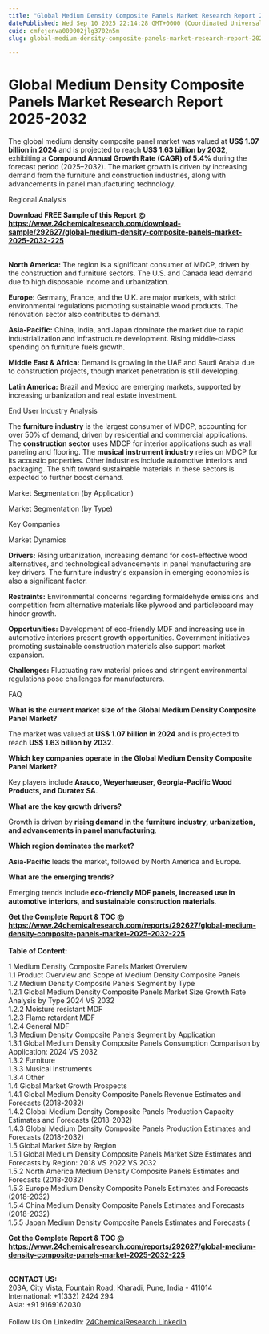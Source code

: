 ```yaml
---
title: "Global Medium Density Composite Panels Market Research Report 2025-2032"
datePublished: Wed Sep 10 2025 22:14:28 GMT+0000 (Coordinated Universal Time)
cuid: cmfejenva000002jlg3702n5m
slug: global-medium-density-composite-panels-market-research-report-2025-2032-1

---
```


# Global Medium Density Composite Panels Market Research Report 2025-2032

<p>The global medium density composite panel market was valued at <strong>US$ 1.07 billion in 2024</strong> and is projected to reach <strong>US$ 1.63 billion by 2032</strong>, exhibiting a <strong>Compound Annual Growth Rate (CAGR) of 5.4%</strong> during the forecast period (2025–2032). The market growth is driven by increasing demand from the furniture and construction industries, along with advancements in panel manufacturing technology.</p><p>
Regional Analysis</p><p>
</p><div><b>Download FREE Sample of this Report @ 
            <a href="https://www.24chemicalresearch.com/download-sample/292627/global-medium-density-composite-panels-market-2025-2032-225">
            https://www.24chemicalresearch.com/download-sample/292627/global-medium-density-composite-panels-market-2025-2032-225</a></b></div><br><p><strong>North America:</strong> The region is a significant consumer of MDCP, driven by the construction and furniture sectors. The U.S. and Canada lead demand due to high disposable income and urbanization.</p><p>
</p><p><strong>Europe:</strong> Germany, France, and the U.K. are major markets, with strict environmental regulations promoting sustainable wood products. The renovation sector also contributes to demand.</p><p>
</p><p><strong>Asia-Pacific:</strong> China, India, and Japan dominate the market due to rapid industrialization and infrastructure development. Rising middle-class spending on furniture fuels growth.</p><p>
</p><p><strong>Middle East &amp; Africa:</strong> Demand is growing in the UAE and Saudi Arabia due to construction projects, though market penetration is still developing.</p><p>
</p><p><strong>Latin America:</strong> Brazil and Mexico are emerging markets, supported by increasing urbanization and real estate investment.</p><p>
End User Industry Analysis</p><p>
</p><p>The <strong>furniture industry</strong> is the largest consumer of MDCP, accounting for over 50% of demand, driven by residential and commercial applications. The <strong>construction sector</strong> uses MDCP for interior applications such as wall paneling and flooring. The <strong>musical instrument industry</strong> relies on MDCP for its acoustic properties. Other industries include automotive interiors and packaging. The shift toward sustainable materials in these sectors is expected to further boost demand.</p><p>
Market Segmentation (by Application)</p><p>
</p><p>
Market Segmentation (by Type)</p><p>
</p><p>
Key Companies</p><p>
</p><p>
Market Dynamics</p><p>
</p><p><strong>Drivers:</strong> Rising urbanization, increasing demand for cost-effective wood alternatives, and technological advancements in panel manufacturing are key drivers. The furniture industry's expansion in emerging economies is also a significant factor.</p><p>
</p><p><strong>Restraints:</strong> Environmental concerns regarding formaldehyde emissions and competition from alternative materials like plywood and particleboard may hinder growth.</p><p>
</p><p><strong>Opportunities:</strong> Development of eco-friendly MDF and increasing use in automotive interiors present growth opportunities. Government initiatives promoting sustainable construction materials also support market expansion.</p><p>
</p><p><strong>Challenges:</strong> Fluctuating raw material prices and stringent environmental regulations pose challenges for manufacturers.</p><p>
FAQ</p><p>
</p><p><strong>What is the current market size of the Global Medium Density Composite Panel Market?</strong></p><p>
The market was valued at <strong>US$ 1.07 billion in 2024</strong> and is projected to reach <strong>US$ 1.63 billion by 2032</strong>.</p><p>
</p><p><strong>Which key companies operate in the Global Medium Density Composite Panel Market?</strong></p><p>
Key players include <strong>Arauco, Weyerhaeuser, Georgia-Pacific Wood Products, and Duratex SA</strong>.</p><p>
</p><p><strong>What are the key growth drivers?</strong></p><p>
Growth is driven by <strong>rising demand in the furniture industry, urbanization, and advancements in panel manufacturing</strong>.</p><p>
</p><p><strong>Which region dominates the market?</strong></p><p>
<strong>Asia-Pacific</strong> leads the market, followed by North America and Europe.</p><p>
</p><p><strong>What are the emerging trends?</strong></p><p>
Emerging trends include <strong>eco-friendly MDF panels, increased use in automotive interiors, and sustainable construction materials</strong>.</p>

<div><b>Get the Complete Report & TOC @ 
            <a href="https://www.24chemicalresearch.com/reports/292627/global-medium-density-composite-panels-market-2025-2032-225">
            https://www.24chemicalresearch.com/reports/292627/global-medium-density-composite-panels-market-2025-2032-225</a></b></div><br>
            <b>Table of Content:</b><p>1 Medium Density Composite Panels Market Overview<br />
    1.1 Product Overview and Scope of Medium Density Composite Panels<br />
    1.2 Medium Density Composite Panels Segment by Type<br />
        1.2.1 Global Medium Density Composite Panels Market Size Growth Rate Analysis by Type 2024 VS 2032<br />
        1.2.2 Moisture resistant MDF<br />
        1.2.3 Flame retardant MDF<br />
        1.2.4 General MDF<br />
    1.3 Medium Density Composite Panels Segment by Application<br />
        1.3.1 Global Medium Density Composite Panels Consumption Comparison by Application: 2024 VS 2032<br />
        1.3.2 Furniture<br />
        1.3.3 Musical Instruments<br />
        1.3.4 Other<br />
    1.4 Global Market Growth Prospects<br />
        1.4.1 Global Medium Density Composite Panels Revenue Estimates and Forecasts (2018-2032)<br />
        1.4.2 Global Medium Density Composite Panels Production Capacity Estimates and Forecasts (2018-2032)<br />
        1.4.3 Global Medium Density Composite Panels Production Estimates and Forecasts (2018-2032)<br />
    1.5 Global Market Size by Region<br />
        1.5.1 Global Medium Density Composite Panels Market Size Estimates and Forecasts by Region: 2018 VS 2022 VS 2032<br />
        1.5.2 North America Medium Density Composite Panels Estimates and Forecasts (2018-2032)<br />
        1.5.3 Europe Medium Density Composite Panels Estimates and Forecasts (2018-2032)<br />
        1.5.4 China Medium Density Composite Panels Estimates and Forecasts (2018-2032)<br />
        1.5.5 Japan Medium Density Composite Panels Estimates and Forecasts (</p>

<div><b>Get the Complete Report & TOC @ 
            <a href="https://www.24chemicalresearch.com/reports/292627/global-medium-density-composite-panels-market-2025-2032-225">
            https://www.24chemicalresearch.com/reports/292627/global-medium-density-composite-panels-market-2025-2032-225</a></b></div><br>

<b>CONTACT US:</b><br>
            203A, City Vista, Fountain Road, Kharadi, Pune, India - 411014<br>
            International: +1(332) 2424 294<br>
            Asia: +91 9169162030 <br><br>
            Follow Us On LinkedIn: <a href="https://www.linkedin.com/company/24chemicalresearch/">24ChemicalResearch LinkedIn</a>